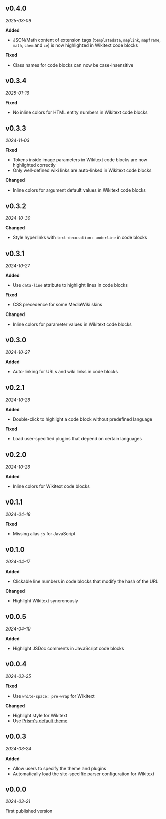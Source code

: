 ## v0.4.0

*2025-03-09*

**Added**

- JSON/Math content of extension tags (`templatedata`, `maplink`, `mapframe`, `math`, `chem` and `ce`) is now highlighted in Wikitext code blocks

**Fixed**

- Class names for code blocks can now be case-insensitive

## v0.3.4

*2025-01-16*

**Fixed**

- No inline colors for HTML entity numbers in Wikitext code blocks

## v0.3.3

*2024-11-03*

**Fixed**

- Tokens inside image parameters in Wikitext code blocks are now highlighted correctly
- Only well-defined wiki links are auto-linked in Wikitext code blocks

**Changed**

- Inline colors for argument default values in Wikitext code blocks

## v0.3.2

*2024-10-30*

**Changed**

- Style hyperlinks with `text-decoration: underline` in code blocks

## v0.3.1

*2024-10-27*

**Added**

- Use `data-line` attribute to highlight lines in code blocks

**Fixed**

- CSS precedence for some MediaWiki skins

**Changed**

- Inline colors for parameter values in Wikitext code blocks

## v0.3.0

*2024-10-27*

**Added**

- Auto-linking for URLs and wiki links in code blocks

## v0.2.1

*2024-10-26*

**Added**

- Double-click to highlight a code block without predefined language

**Fixed**

- Load user-specified plugins that depend on certain languages

## v0.2.0

*2024-10-26*

**Added**

- Inline colors for Wikitext code blocks

## v0.1.1

*2024-04-18*

**Fixed**

- Missing alias `js` for JavaScript

## v0.1.0

*2024-04-17*

**Added**

- Clickable line numbers in code blocks that modify the hash of the URL

**Changed**

- Highlight Wikitext syncronously

## v0.0.5

*2024-04-10*

**Added**

- Highlight JSDoc comments in JavaScript code blocks

## v0.0.4

*2024-03-25*

**Fixed**

- Use `white-space: pre-wrap` for Wikitext

**Changed**

- Highlight style for Wikitext
- Use [Prism's default theme](https://github.com/PrismJS/prism/blob/master/themes/prism.css)

## v0.0.3

*2024-03-24*

**Added**

- Allow users to specify the theme and plugins
- Automatically load the site-specific parser configuration for Wikitext

## v0.0.0

*2024-03-21*

First published version
